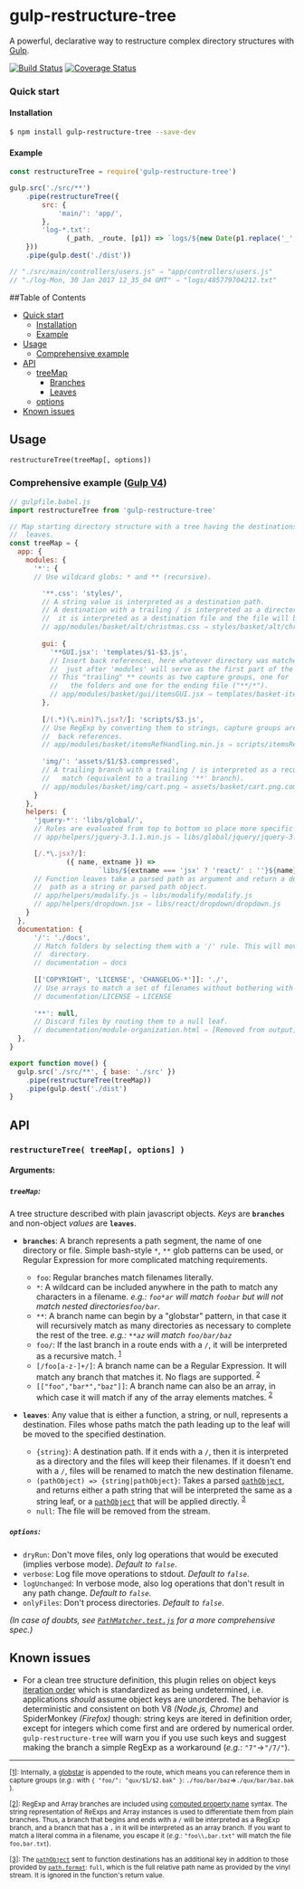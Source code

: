 # gulp-restructure-tree

A powerful, declarative way to restructure complex directory structures with [Gulp](https://github.com/gulpjs/gulp/).

[![Build Status](https://travis-ci.org/SewanDevs/gulp-restructure-tree.svg?branch=master)](https://travis-ci.org/SewanDevs/gulp-restructure-tree)
[![Coverage Status](https://coveralls.io/repos/github/SewanDevs/gulp-restructure-tree/badge.svg?branch=master)](https://coveralls.io/github/SewanDevs/gulp-restructure-tree?branch=master)

### Quick start

#### Installation

```bash
$ npm install gulp-restructure-tree --save-dev
```

#### Example

```javascript
const restructureTree = require('gulp-restructure-tree')

gulp.src('./src/**')
    .pipe(restructureTree({
        src: {
            'main/': 'app/',
        },
        'log-*.txt':
              (_path, _route, [p1]) => `logs/${new Date(p1.replace('_', ':')).getTime()}`
    }))
    .pipe(gulp.dest('./dist'))

// "./src/main/controllers/users.js" ⇒ "app/controllers/users.js"
// "./log-Mon, 30 Jan 2017 12_35_04 GMT" ⇒ "logs/485779704212.txt"
```


##Table of Contents

  * [Quick start](#quick-start)
      * [Installation](#installation)
      * [Example](#example)
  * [Usage](#usage)
      * [Comprehensive example](#comprehensive-example-gulp-v4)
  * [API](#api)
      * [treeMap](#treemap)
          * [Branches](#treemap-branches)
          * [Leaves](#treemap-leaves)
      * [options](#options)
  * [Known issues](#known-issues)

## Usage

`restructureTree(treeMap[, options])`

### Comprehensive example ([Gulp V4](https://github.com/gulpjs/gulp/tree/4.0))

```javascript
// gulpfile.babel.js
import restructureTree from 'gulp-restructure-tree'

// Map starting directory structure with a tree having the destinations as its
//  leaves.
const treeMap = {
  app: {
    modules: { 
      '*': {
      // Use wildcard globs: * and ** (recursive).

        '**.css': 'styles/', 
        // A string value is interpreted as a destination path.
        // A destination with a trailing / is interpreted as a directory, without
        //  it is interpreted as a destination file and the file will be renamed.
        // app/modules/basket/alt/christmas.css ⇒ styles/basket/alt/christmas.css
        
        gui: {
          '**GUI.jsx': 'templates/$1-$3.js',
          // Insert back references, here whatever directory was matched by the *
          //  just after 'modules' will serve as the first part of the filename.
          // This "trailing" ** counts as two capture groups, one for
          //   the folders and one for the ending file ("**/*").
          // app/modules/basket/gui/itemsGUI.jsx ⇒ templates/basket-items.js 
        },
        
        [/(.*)(\.min)?\.jsx?/]: 'scripts/$3.js',
        // Use RegExp by converting them to strings, capture groups are used for the
        //  back references.
        // app/modules/basket/itemsRefHandling.min.js ⇒ scripts/itemsRefHandling.js
        
        'img/': 'assets/$1/$3.compressed',
        // A trailing branch with a trailing / is interpreted as a recursive
        //   match (equivalent to a trailing '**' branch).
        // app/modules/basket/img/cart.png ⇒ assets/basket/cart.png.compressed
      }
    },
    helpers: {
      'jquery-*': 'libs/global/',
      // Rules are evaluated from top to bottom so place more specific rules on top.
      // app/helpers/jquery-3.1.1.min.js ⇒ libs/global/jquery/jquery-3.1.1.min.js

      [/.*\.jsx?/]:
              ({ name, extname }) =>
                      `libs/${extname === 'jsx' ? 'react/' : ''}${name}/${name}.js`
      // Function leaves take a parsed path as argument and return a destination
      //  path as a string or parsed path object.
      // app/helpers/modalify.js ⇒ libs/modalify/modalify.js
      // app/helpers/dropdown.jsx ⇒ libs/react/dropdown/dropdown.js
    }
  },
  documentation: {
      '/': './docs',
      // Match folders by selecting them with a '/' rule. This will move the empty
      //  directory.
      // documentation ⇒ docs
      
      [['COPYRIGHT', 'LICENSE', 'CHANGELOG-*']]: './',
      // Use arrays to match a set of filenames without bothering with RegExps.
      // documentation/LICENSE ⇒ LICENSE
      
      '**': null,
      // Discard files by routing them to a null leaf.
      // documentation/module-organization.html ⇒ [Removed from output]
  },
}

export function move() {
  gulp.src('./src/**', { base: './src' })
    .pipe(restructureTree(treeMap))
    .pipe(gulp.dest('./dist')
}
```

## API

### `restructureTree( treeMap[, options] )`
#### Arguments:
##### `treeMap`:
A tree structure described with plain javascript objects. _Keys_ are **`branches`** and non-object _values_ are **`leaves`**.
  * <a name="treemap-branches"></a>**`branches`**:
     A branch represents a path segment, the name of one directory or file.
     Simple bash-style `*`, `**` glob patterns can be used, or Regular Expression for more complicated matching requirements.
     * `foo`: Regular branches match filenames literally.
     * `*`: A wildcard can be included anywhere in the path to match any characters in a filename.
      _e.g.: `foo*ar` will match `foobar` but will not match nested directories`foo/bar`_.
     * <a name="branches-globstar">`**`</a>: A branch name can begin by a "globstar" pattern, in that case it will recursively match as many directories as necessary to complete the rest of the tree.
     _e.g.: `**az` will match `foo/bar/baz`_
     * `foo/`: If the last branch in a route ends with a `/`, it will be interpreted as a recursive match. <sup id="a1">[1](#f1)</sup>
     * `[/foo[a-z-]+/]`: A branch name can be a Regular Expression. It will match any branch that matches it. No flags are supported.  <sup id="a2">[2](#f2)</sup>
     * `[["foo","bar*","baz"]]`: A branch name can also be an array, in which case it will match if any of the array elements matches. <sup id="a2b">[2](#f2)</sup>
     
  * <a name="treemap-leaves"></a>**`leaves`**:
      Any value that is either a function, a string, or null, represents a destination. Files whose paths match the path leading up to the leaf will be moved to the specified destination.
      * `{string}`: A destination path. If it ends with a `/`, then it is interpreted as a directory and the files will keep their filenames. If it doesn't end with a `/`, files will be renamed to match the new destination filename.
      * `(pathObject) => {string|pathObject}`: Takes a parsed [`pathObject`](https://nodejs.org/api/path.html#path_path_format_pathobject), and returns either a path string that will be interpreted the same as a string leaf, or a [`pathObject`](https://nodejs.org/api/path.html#path_path_format_pathobject) that will be applied directly. <sup id="a3">[3](#f3)</sup>
      * `null`: The file will be removed from the stream.
    
##### `options`:
  * `dryRun`: Don't move files, only log operations that would be executed (implies verbose mode). _Default to `false`_. 
  * `verbose`: Log file move operations to stdout. _Default to `false`_. 
  * `logUnchanged`: In verbose mode, also log operations that don't result in any path change. _Default to `false`_.
  * `onlyFiles`: Don't process directories. _Default to `false`_.


_(In case of doubts, see [`PathMatcher.test.js`](src/PathMatcher/__tests__/PathMatcher.test.js) for a more comprehensive spec.)_

## Known issues

* For a clean tree structure definition, this plugin relies on object keys [iteration order](https://developer.mozilla.org/docs/Web/JavaScript/Reference/Statements/for...in) which is standardized as being undetermined, i.e. applications _should_ assume object keys are unordered. The behavior is deterministic and consistent on both V8 _(Node.js, Chrome)_ and SpiderMonkey _(Firefox)_ though: string keys are itered in definition order, except for integers which come first and are ordered by numerical order. `gulp-restructure-tree` will warn you if you use such keys and suggest making the branch a simple RegExp as a workaround (_e.g._: `"7"`→`"/7/"`).

______

<sup id="f1">[[1]](#a1): Internally, a [globstar](#branches-globstar) is appended to the route, which means you can reference them in capture groups (_e.g._: with `{ "foo/": "qux/$1/$2.bak" }`: `./foo/bar/baz`⇒`./qux/bar/baz.bak` ).

<sup id="f2">[[2]](#a2): RegExp and Array branches are included using [computed property name](https://developer.mozilla.org/docs/Web/JavaScript/Reference/Operators/Object_initializer#Computed_property_names) syntax. The string representation of ReExps and Array instances is used to differentiate them from plain branches. Thus, a branch that begins and ends with a `/` will be interpreted as a RegExp branch, and a branch that has a `,` in it will be interpreted as an array branch. If you want to match a literal comma in a filename, you escape it (_e.g._: `"foo\\,bar.txt"` will match the file `foo,bar.txt`).</sup> 

<sup id="f3">[[3]](#a3): The [`pathObject`](https://nodejs.org/api/path.html#path_path_format_pathobject) sent to function destinations has an additional key in addition to those provided by [`path.format`](https://nodejs.org/api/path.html#path_path_format_pathobject): `full`, which is the full relative path name as provided by the vinyl stream. It is ignored in the function's return value.</sup>
